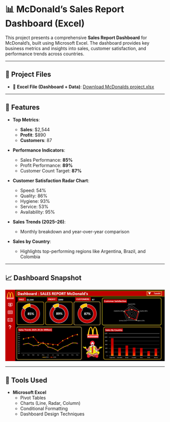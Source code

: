 # 📊 McDonald’s Sales Report Dashboard (Excel)

This project presents a comprehensive **Sales Report Dashboard** for McDonald’s, built using Microsoft Excel. The dashboard provides key business metrics and insights into sales, customer satisfaction, and performance trends across countries.

---

## 🔗 Project Files

- 📁 **Excel File (Dashboard + Data)**: [Download McDonalds project.xlsx](./McDonalds%20project.xlsx)

---

## 📌 Features

- **Top Metrics**:
  - **Sales**: $2,544
  - **Profit**: $890
  - **Customers**: 87

- **Performance Indicators**:
  - Sales Performance: **85%**
  - Profit Performance: **89%**
  - Customer Count Target: **87%**

- **Customer Satisfaction Radar Chart**:
  - Speed: 54%
  - Quality: 86%
  - Hygiene: 93%
  - Service: 53%
  - Availability: 95%

- **Sales Trends (2025–26)**:
  - Monthly breakdown and year-over-year comparison

- **Sales by Country**:
  - Highlights top-performing regions like Argentina, Brazil, and Colombia

---

## 📈 Dashboard Snapshot

![Dashboard Preview](./mcd%20dashboard.png)

---

## 🧰 Tools Used

- **Microsoft Excel**
  - Pivot Tables
  - Charts (Line, Radar, Column)
  - Conditional Formatting
  - Dashboard Design Techniques


